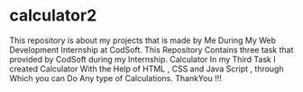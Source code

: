 # calculator2 
This repository is about my projects that is made by Me During My Web Development Internship at CodSoft. This Repository Contains three task that provided by CodSoft during my Internship.
Calculator In my Third Task I created Calculator With the Help of HTML , CSS and Java Script , through Which you can Do Any type of Calculations.
ThankYou !!!
